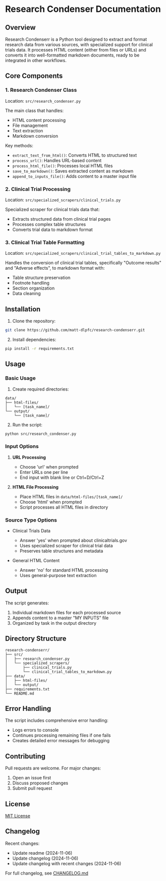 # Research Condenser Documentation

## Overview
Research Condenserr is a Python tool designed to extract and format research data from various sources, with specialized support for clinical trials data. It processes HTML content (either from files or URLs) and converts it into well-formatted markdown documents, ready to be integrated in other workflows.

## Core Components

### 1. Research Condenser Class
Location: `src/research_condenser.py`

The main class that handles:
- HTML content processing
- File management
- Text extraction
- Markdown conversion

Key methods:
- `extract_text_from_html()`: Converts HTML to structured text
- `process_url()`: Handles URL-based content
- `process_html_file()`: Processes local HTML files
- `save_to_markdown()`: Saves extracted content as markdown
- `append_to_inputs_file()`: Adds content to a master input file

### 2. Clinical Trial Processing
Location: `src/specialized_scrapers/clinical_trials.py`

Specialized scraper for clinical trials data that:
- Extracts structured data from clinical trial pages
- Processes complex table structures
- Converts trial data to markdown format

### 3. Clinical Trial Table Formatting
Location: `src/specialized_scrapers/clinical_trial_tables_to_markdown.py`

Handles the conversion of clinical trial tables, specifically "Outcome results" and "Adverse effects", to markdown format with:
- Table structure preservation
- Footnote handling
- Section organization
- Data cleaning

## Installation

1. Clone the repository:
```bash
git clone https://github.com/matt-dlpfc/research-condenserr.git
```

2. Install dependencies:
```bash
pip install -r requirements.txt
```

## Usage

### Basic Usage

1. Create required directories:
```
data/
├── html-files/
│   └── [task_name]/
└── output/
    └── [task_name]/
```

2. Run the script:
```bash
python src/research_condenser.py
```

### Input Options

1. **URL Processing**
   - Choose 'url' when prompted
   - Enter URLs one per line
   - End input with blank line or Ctrl+D/Ctrl+Z

2. **HTML File Processing**
   - Place HTML files in `data/html-files/[task_name]/`
   - Choose 'html' when prompted
   - Script processes all HTML files in directory

### Source Type Options

- Clinical Trials Data
  - Answer 'yes' when prompted about clinicaltrials.gov
  - Uses specialized scraper for clinical trial data
  - Preserves table structures and metadata

- General HTML Content
  - Answer 'no' for standard HTML processing
  - Uses general-purpose text extraction

## Output

The script generates:
1. Individual markdown files for each processed source
2. Appends content to a master "MY INPUTS" file
3. Organized by task in the output directory

## Directory Structure

```
research-condenserr/
├── src/
│   ├── research_condenser.py
│   └── specialized_scrapers/
│       ├── clinical_trials.py
│       └── clinical_trial_tables_to_markdown.py
├── data/
│   ├── html-files/
│   └── output/
├── requirements.txt
└── README.md
```

## Error Handling

The script includes comprehensive error handling:
- Logs errors to console
- Continues processing remaining files if one fails
- Creates detailed error messages for debugging

## Contributing

Pull requests are welcome. For major changes:
1. Open an issue first
2. Discuss proposed changes
3. Submit pull request

## License

[MIT License](https://choosealicense.com/licenses/mit/)
## Changelog
Recent changes:
* Update readme (2024-11-06)
* Update changelog (2024-11-06)
* Update changelog with recent changes (2024-11-06)

For full changelog, see [CHANGELOG.md](CHANGELOG.md)
